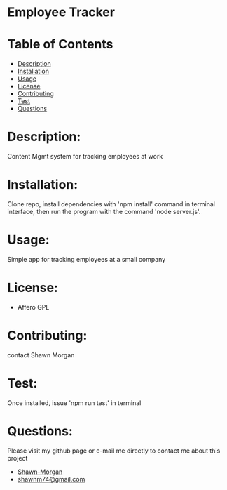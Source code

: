
# Employee Tracker

# Table of Contents

* [Description](#description)
* [Installation](#installation)
* [Usage](#usage)
* [License](#license)
* [Contributing](#contributing)
* [Test](#test)
* [Questions](#questions)

# Description:
Content Mgmt system for tracking employees at work

# Installation:
Clone repo, install dependencies with 'npm install' command in terminal interface, then run the program with the command 'node server.js'.

# Usage:
Simple app for tracking employees at a small company

# License:
* Affero GPL

# Contributing:
contact Shawn Morgan

# Test:
Once installed, issue 'npm run test' in terminal

# Questions:
Please visit my github page or e-mail me directly to contact me about this project
* [Shawn-Morgan](https://github.com/Shawn-Morgan)
* <shawnm74@gmail.com>
